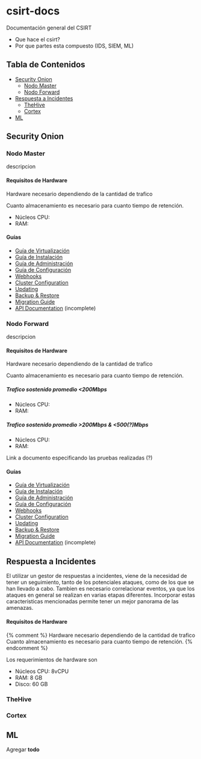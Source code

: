 # csirt-docs

Documentación general del CSIRT

+ Que hace el csirt?
+ Por que partes esta compuesto (IDS, SIEM, ML)

## Tabla de Contenidos
  * [Security Onion](#security-onion)
    * [Nodo Master](#nodo-master)
    * [Nodo Forward](#nodo-forward)
  * [Respuesta a Incidentes](#respuesta-a-incidentes)
    * [TheHive](#thehive)
    * [Cortex](#cortex)
  * [ML](#ml)

## Security Onion

### Nodo Master

descripcion

#### Requisitos de Hardware

Hardware necesario dependiendo de la cantidad de trafico

Cuanto almacenamiento es necesario para cuanto tiempo de retención.

+ Núcleos CPU:
+ RAM:

#### Guías

- [Guía de Virtualización](security-onion/master/vm-guide.md)
- [Guía de Instalación](security-onion/master/install-guide.md)
- [Guía de Administración](admin/admin-guide.md)
- [Guía de Configuración](admin/configuration.md)
- [Webhooks](admin/webhooks.md)
- [Cluster Configuration](admin/cluster.md)
- [Updating](admin/updating.md)
- [Backup & Restore](admin/backup-restore.md)
- [Migration Guide](migration-guide.md)
- [API Documentation](api/README.md) (incomplete)

### Nodo Forward

descripcion

#### Requisitos de Hardware

Hardware necesario dependiendo de la cantidad de trafico

Cuanto almacenamiento es necesario para cuanto tiempo de retención.

##### Trafico sostenido promedio <200Mbps
+ Núcleos CPU:
+ RAM:

##### Trafico sostenido promedio >200Mbps & <500(?)Mbps
+ Núcleos CPU:
+ RAM:

Link a documento especificando las pruebas realizadas (?)

#### Guías

- [Guía de Virtualización](security-onion/forward/vm-guide.md)
- [Guía de Instalación](security-onion/forward/install-guide.md)
- [Guía de Administración](admin/admin-guide.md)
- [Guía de Configuración](admin/configuration.md)
- [Webhooks](admin/webhooks.md)
- [Cluster Configuration](admin/cluster.md)
- [Updating](admin/updating.md)
- [Backup & Restore](admin/backup-restore.md)
- [Migration Guide](migration-guide.md)
- [API Documentation](api/README.md) (incomplete)

## Respuesta a Incidentes

El utilizar un gestor de respuestas a incidentes, viene de la necesidad de tener un seguimiento, tanto de los potenciales ataques, como de los que se han llevado a cabo. Tambien es necesario correlacionar eventos, ya que los ataques en general se realizan en varias etapas diferentes. Incorporar estas caracteristicas mencionadas permite tener un mejor panorama de las amenazas.

#### Requisitos de Hardware
{% comment %} 
    Hardware necesario dependiendo de la cantidad de trafico 
    Cuanto almacenamiento es necesario para cuanto tiempo de retención.
{% endcomment %}

Los requerimientos de hardware son

+ Núcleos CPU: 8vCPU
+ RAM: 8 GB
+ Disco: 60 GB

### TheHive

### Cortex

## ML

Agregar **todo**